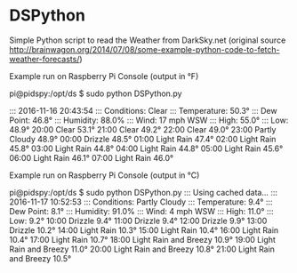 ﻿# DSPython
Simple Python script to read the Weather from DarkSky.net (original source http://brainwagon.org/2014/07/08/some-example-python-code-to-fetch-weather-forecasts/)

Example run on Raspberry Pi Console (output in °F)

pi@pidspy:/opt/ds $ sudo python DSPython.py

::: 2016-11-16 20:43:54
::: Conditions: Clear
::: Temperature: 50.3°
::: Dew Point: 46.8°
::: Humidity: 88.0%
::: Wind: 17 mph WSW
::: High: 55.0°
::: Low: 48.9°
        20:00 Clear 53.1°
        21:00 Clear 49.2°
        22:00 Clear 49.0°
        23:00 Partly Cloudy 48.9°
        00:00 Drizzle 48.5°
        01:00 Light Rain 47.4°
        02:00 Light Rain 45.8°
        03:00 Light Rain 44.8°
        04:00 Light Rain 44.8°
        05:00 Light Rain 45.6°
        06:00 Light Rain 46.1°
        07:00 Light Rain 46.0°


Example run on Raspberry Pi Console (output in °C)

pi@pidspy:/opt/ds $ sudo python DSPython.py
::: Using cached data...
::: 2016-11-17 10:52:53
::: Conditions: Partly Cloudy
::: Temperature: 9.4°
::: Dew Point: 8.1°
::: Humidity: 91.0%
::: Wind: 4 mph WSW
::: High: 11.0°
::: Low: 9.2°
	10:00 Drizzle 9.4°
	11:00 Drizzle 9.4°
	12:00 Drizzle 9.9°
	13:00 Drizzle 10.2°
	14:00 Light Rain 10.3°
	15:00 Light Rain 10.4°
	16:00 Light Rain 10.4°
	17:00 Light Rain 10.7°
	18:00 Light Rain and Breezy 10.9°
	19:00 Light Rain and Breezy 11.0°
	20:00 Light Rain and Breezy 10.8°
	21:00 Light Rain and Breezy 10.5°








